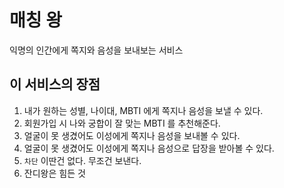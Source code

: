 # 매칭 왕
익명의 인간에게 쪽지와 음성을 보내보는 서비스

## 이 서비스의 장점
1. 내가 원하는 성별, 나이대, MBTI 에게 쪽지나 음성을 보낼 수 있다.
1. 회원가입 시 나와 궁합이 잘 맞는 MBTI 를 추천해준다.
1. 얼굴이 못 생겼어도 이성에게 쪽지나 음성을 보내볼 수 있다.
1. 얼굴이 못 생겼어도 이성에게 쪽지나 음성으로 답장을 받아볼 수 있다.
1. `차단` 이딴건 없다. 무조건 보낸다.
1. 잔디왕은 힘든 것
